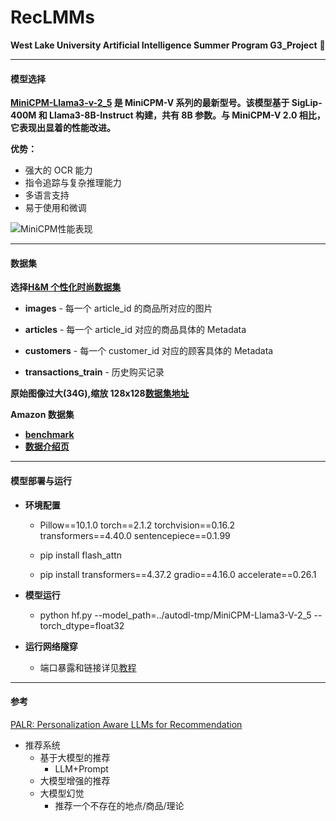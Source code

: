 # RecLMMs

**West Lake University Artificial Intelligence Summer Program G3_Project** :rocket:

---

#### 模型选择

**[MiniCPM-Llama3-v-2_5][1] 是 MiniCPM-V 系列的最新型号。该模型基于 SigLip-400M 和 Llama3-8B-Instruct 构建，共有 8B 参数。与 MiniCPM-V 2.0 相比，它表现出显着的性能改进。**

**优势：**

- 强大的 OCR 能力
- 指令追踪与复杂推理能力
- 多语言支持
- 易于使用和微调

![MiniCPM性能表现](https://cdn-uploads.huggingface.co/production/uploads/64abc4aa6cadc7aca585dddf/v2KE3wqQgM05ZW3dH2wbx.png)

[1]: (https://huggingface.co/openbmb/MiniCPM-Llama3-V-2_5)

---

#### 数据集

**选择[H&M 个性化时尚数据集][3]**

- **images** - 每一个 article_id 的商品所对应的图片

- **articles** - 每一个 article_id 对应的商品具体的 Metadata

- **customers** - 每一个 customer_id 对应的顾客具体的 Metadata

- **transactions_train** - 历史购买记录

**原始图像过大(34G),缩放 128x128[数据集地址][5]**

[5]: https://www.kaggle.com/datasets/odins0n/handm-dataset-128x128?select=images_128_128
[3]: https://www.kaggle.com/competitions/h-and-m-personalized-fashion-recommendations/overview

**Amazon 数据集**

- **[benchmark][7]**
- **[数据介绍页][6]**

[7]: https://paperswithcode.com/dataset/amazon-review
[6]: https://nijianmo.github.io/amazon/index.html

---

#### 模型部署与运行

- **环境配置**

  - Pillow==10.1.0
    torch==2.1.2
    torchvision==0.16.2
    transformers==4.40.0
    sentencepiece==0.1.99

  - pip install flash_attn
  - pip install transformers==4.37.2 gradio==4.16.0 accelerate==0.26.1

- **模型运行**
  - python hf.py --model_path=../autodl-tmp/MiniCPM-Llama3-V-2_5 --torch_dtype=float32
- **运行网络隧穿**
  - 端口暴露和链接详见[教程][4]

[4]: https://www.autodl.com/docs/ssh_proxy/

---

#### 参考

[PALR: Personalization Aware LLMs for Recommendation][2]

[2]: https://arxiv.org/abs/2305.07622

- 推荐系统
  - 基于大模型的推荐
    - LLM+Prompt
  - 大模型增强的推荐
  - 大模型幻觉
    - 推荐一个不存在的地点/商品/理论
